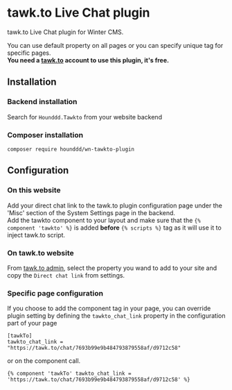 tawk.to Live Chat plugin
============

tawk.to Live Chat plugin for Winter CMS.

You can use default property on all pages or you can specify unique tag for specific pages.  
**You need a [tawk.to](https://www.tawk.to/signup) account to use this plugin, it's free.**  


## Installation

### Backend installation
Search for `Hounddd.Tawkto` from your website backend

### Composer installation
```
composer require hounddd/wn-tawkto-plugin
```

## Configuration
### On this website
Add your direct chat link to the tawk.to plugin configuration page under the 'Misc' section of the System Settings page in the backend.  
Add the tawkto component to your layout and make sure that the `{% component 'tawkto' %}` is added **before** `{% scripts %}` tag as it will use it to inject tawk.to script.

### On tawk.to website
From [tawk.to admin](https://dashboard.tawk.to/#/admin), select the property you wand to add to your site and copy the `Direct chat link` from settings.

### Specific page configuration
If you choose to add the component tag in your page, you can override plugin setting by defining the `tawkto_chat_link` property in the configuration part of your page
```
[tawkTo]
tawkto_chat_link = "https://tawk.to/chat/7693b99e9b484793879558af/d9712c58"
```
or on the component call.
```
{% component 'tawkTo' tawkto_chat_link = 'https://tawk.to/chat/7693b99e9b484793879558af/d9712c58' %}
```